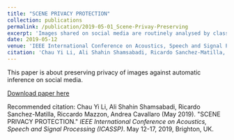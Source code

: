 ```yaml
---
title: "SCENE PRIVACY PROTECTION"
collection: publications
permalink: /publication/2019-05-01_Scene-Privay-Preserving
excerpt: 'Images shared on social media are routinely analysed by classifiers for content annotation and user profiling. These automatic infer- ences reveal to the service provider sensitive information that a naive user might want to keep private. To address this problem, we present a method designed to distort the image data so as to hinder the in- ference of a classifier without affecting the utility for social media users. The proposed approach is based on the Fast Gradient Sign Method (FGSM) and limits the likelihood that automatic inference can expose the true class of a distorted image. Experimental results on a scene classification task show that the proposed method, pri- vate FGSM, achieves a desirable trade-off between the drop in clas- sification accuracy and the distortion on the private classes of the Places365-Standard dataset using ResNet50. The classifier is misled 94.40% of the times in the top-5 classes with only a small average re- duction of three image quality measures (SSIM, PSNR, BRISQUE).'
date: 2019-05-12
venue: 'IEEE International Conference on Acoustics, Speech and Signal Processing (ICASSP), 2019'
citation: 'Chau Yi Li, Ali Shahin Shamsabadi, Ricardo Sanchez-Matilla, Riccardo Mazzon, Andrea Cavallaro. &quot;SCENE PRIVACY PROTECTION.&quot; <i> IEEE International Conference on Acoustics, Speech and Signal Processing (ICASSP), </i> May 12-17, 2019, Brighton, UK.'
---
```

This paper is about preserving privacy of images against automatic inference on social media.

[Download paper here](https://ieeexplore.ieee.org/abstract/document/8682225)

Recommended citation: Chau Yi Li, Ali Shahin Shamsabadi, Ricardo Sanchez-Matilla, Riccardo Mazzon, Andrea Cavallaro (May 2019). "SCENE PRIVACY PROTECTION." <i> IEEE International Conference on Acoustics, Speech and Signal Processing (ICASSP)</i>. May 12-17, 2019, Brighton, UK.
